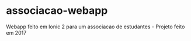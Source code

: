 # associacao-webapp
Webapp feito em Ionic 2 para um associacao de estudantes - Projeto feito em 2017
